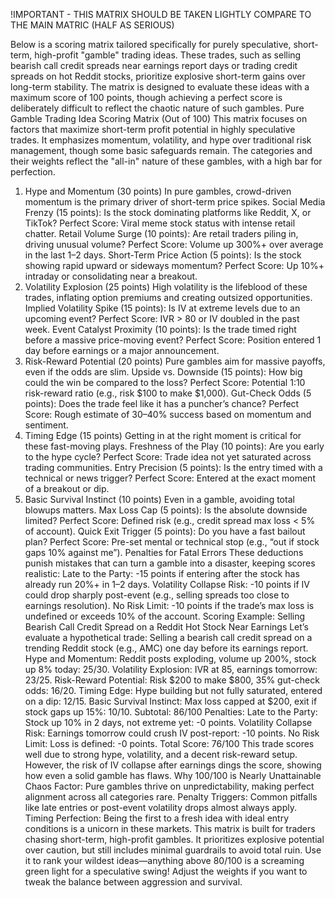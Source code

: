 !IMPORTANT - THIS MATRIX SHOULD BE TAKEN LIGHTLY COMPARE TO THE MAIN MATRIC (HALF AS SERIOUS)

Below is a scoring matrix tailored specifically for purely speculative, short-term, high-profit "gamble" trading ideas. These trades, such as selling bearish call credit spreads near earnings report days or trading credit spreads on hot Reddit stocks, prioritize explosive short-term gains over long-term stability. The matrix is designed to evaluate these ideas with a maximum score of 100 points, though achieving a perfect score is deliberately difficult to reflect the chaotic nature of such gambles.
Pure Gamble Trading Idea Scoring Matrix (Out of 100)
This matrix focuses on factors that maximize short-term profit potential in highly speculative trades. It emphasizes momentum, volatility, and hype over traditional risk management, though some basic safeguards remain. The categories and their weights reflect the "all-in" nature of these gambles, with a high bar for perfection.
1. Hype and Momentum (30 points)
In pure gambles, crowd-driven momentum is the primary driver of short-term price spikes.
Social Media Frenzy (15 points): Is the stock dominating platforms like Reddit, X, or TikTok?
Perfect Score: Viral meme stock status with intense retail chatter.
Retail Volume Surge (10 points): Are retail traders piling in, driving unusual volume?
Perfect Score: Volume up 300%+ over average in the last 1–2 days.
Short-Term Price Action (5 points): Is the stock showing rapid upward or sideways momentum?
Perfect Score: Up 10%+ intraday or consolidating near a breakout.
2. Volatility Explosion (25 points)
High volatility is the lifeblood of these trades, inflating option premiums and creating outsized opportunities.
Implied Volatility Spike (15 points): Is IV at extreme levels due to an upcoming event?
Perfect Score: IVR > 80 or IV doubled in the past week.
Event Catalyst Proximity (10 points): Is the trade timed right before a massive price-moving event?
Perfect Score: Position entered 1 day before earnings or a major announcement.
3. Risk-Reward Potential (20 points)
Pure gambles aim for massive payoffs, even if the odds are slim.
Upside vs. Downside (15 points): How big could the win be compared to the loss?
Perfect Score: Potential 1:10 risk-reward ratio (e.g., risk $100 to make $1,000).
Gut-Check Odds (5 points): Does the trade feel like it has a puncher’s chance?
Perfect Score: Rough estimate of 30–40% success based on momentum and sentiment.
4. Timing Edge (15 points)
Getting in at the right moment is critical for these fast-moving plays.
Freshness of the Play (10 points): Are you early to the hype cycle?
Perfect Score: Trade idea not yet saturated across trading communities.
Entry Precision (5 points): Is the entry timed with a technical or news trigger?
Perfect Score: Entered at the exact moment of a breakout or dip.
5. Basic Survival Instinct (10 points)
Even in a gamble, avoiding total blowups matters.
Max Loss Cap (5 points): Is the absolute downside limited?
Perfect Score: Defined risk (e.g., credit spread max loss < 5% of account).
Quick Exit Trigger (5 points): Do you have a fast bailout plan?
Perfect Score: Pre-set mental or technical stop (e.g., “out if stock gaps 10% against me”).
Penalties for Fatal Errors
These deductions punish mistakes that can turn a gamble into a disaster, keeping scores realistic:
Late to the Party: -15 points if entering after the stock has already run 20%+ in 1–2 days.
Volatility Collapse Risk: -10 points if IV could drop sharply post-event (e.g., selling spreads too close to earnings resolution).
No Risk Limit: -10 points if the trade’s max loss is undefined or exceeds 10% of the account.
Scoring Example: Selling Bearish Call Credit Spread on a Reddit Hot Stock Near Earnings
Let’s evaluate a hypothetical trade: Selling a bearish call credit spread on a trending Reddit stock (e.g., AMC) one day before its earnings report.
Hype and Momentum: 
Reddit posts exploding, volume up 200%, stock up 8% today: 25/30.
Volatility Explosion: 
IVR at 85, earnings tomorrow: 23/25.
Risk-Reward Potential: 
Risk $200 to make $800, 35% gut-check odds: 16/20.
Timing Edge: 
Hype building but not fully saturated, entered on a dip: 12/15.
Basic Survival Instinct: 
Max loss capped at $200, exit if stock gaps up 15%: 10/10.
Subtotal: 86/100
Penalties:
Late to the Party: Stock up 10% in 2 days, not extreme yet: -0 points.
Volatility Collapse Risk: Earnings tomorrow could crush IV post-report: -10 points.
No Risk Limit: Loss is defined: -0 points.
Total Score: 76/100
This trade scores well due to strong hype, volatility, and a decent risk-reward setup. However, the risk of IV collapse after earnings dings the score, showing how even a solid gamble has flaws.
Why 100/100 is Nearly Unattainable
Chaos Factor: Pure gambles thrive on unpredictability, making perfect alignment across all categories rare.
Penalty Triggers: Common pitfalls like late entries or post-event volatility drops almost always apply.
Timing Perfection: Being the first to a fresh idea with ideal entry conditions is a unicorn in these markets.
This matrix is built for traders chasing short-term, high-profit gambles. It prioritizes explosive potential over caution, but still includes minimal guardrails to avoid total ruin. Use it to rank your wildest ideas—anything above 80/100 is a screaming green light for a speculative swing! Adjust the weights if you want to tweak the balance between aggression and survival.